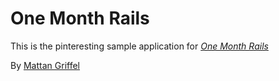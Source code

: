 # One Month Rails 

This is the pinteresting sample application for [*One Month Rails*](http://onemonthrails.com)

By [Mattan Griffel](http://mattangriffel.com)
